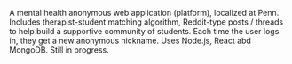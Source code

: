 A mental health anonymous web application (platform), localized at Penn. Includes therapist-student matching algorithm, Reddit-type posts / threads to help build a supportive community of students. Each time the user logs in, they get a new anonymous nickname. 
Uses Node.js, React abd MongoDB. 
Still in progress.
